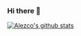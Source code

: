 ### Hi there 👋

[![Alezco's github stats](https://github-readme-stats.vercel.app/api?username=Alezco&hide=["stars"])](https://github.com/anuraghazra/github-readme-stats)

<!--
**Alezco/Alezco** is a ✨ _special_ ✨ repository because its `README.md` (this file) appears on your GitHub profile.

Here are some ideas to get you started:

- 🔭 I’m currently working on ...
- 🌱 I’m currently learning ...
- 👯 I’m looking to collaborate on ...
- 🤔 I’m looking for help with ...
- 💬 Ask me about ...
- 📫 How to reach me: ...
- 😄 Pronouns: ...
- ⚡ Fun fact: ...
-->
